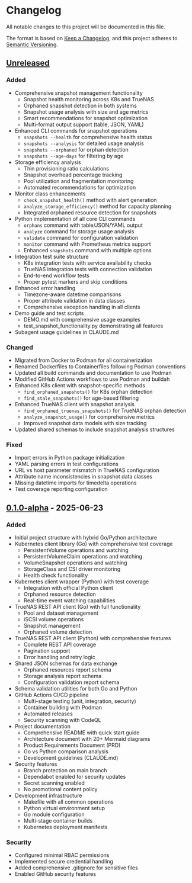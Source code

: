 # Changelog

All notable changes to this project will be documented in this file.

The format is based on [Keep a Changelog](https://keepachangelog.com/en/1.0.0/),
and this project adheres to [Semantic Versioning](https://semver.org/spec/v2.0.0.html).

## [Unreleased]

### Added
- Comprehensive snapshot management functionality
  - Snapshot health monitoring across K8s and TrueNAS
  - Orphaned snapshot detection in both systems
  - Snapshot usage analysis with size and age metrics
  - Smart recommendations for snapshot optimization
  - Multi-format output support (table, JSON, YAML)
- Enhanced CLI commands for snapshot operations
  - `snapshots --health` for comprehensive health status
  - `snapshots --analysis` for detailed usage analysis
  - `snapshots --orphaned` for orphan detection
  - `snapshots --age-days` for filtering by age
- Storage efficiency analysis
  - Thin provisioning ratio calculations
  - Snapshot overhead percentage tracking
  - Pool utilization and fragmentation monitoring
  - Automated recommendations for optimization
- Monitor class enhancements
  - `check_snapshot_health()` method with alert generation
  - `analyze_storage_efficiency()` method for capacity planning
  - Integrated orphaned resource detection for snapshots
- Python implementation of all core CLI commands
  - `orphans` command with table/JSON/YAML output
  - `analyze` command for storage usage analysis
  - `validate` command for configuration validation
  - `monitor` command with Prometheus metrics support
  - Enhanced `snapshots` command with multiple options
- Integration test suite structure
  - K8s integration tests with service availability checks
  - TrueNAS integration tests with connection validation
  - End-to-end workflow tests
  - Proper pytest markers and skip conditions
- Enhanced error handling
  - Timezone-aware datetime comparisons
  - Proper attribute validation in data classes
  - Comprehensive exception handling in all clients
- Demo guide and test scripts
  - DEMO.md with comprehensive usage examples
  - test_snapshot_functionality.py demonstrating all features
- Subagent usage guidelines in CLAUDE.md

### Changed
- Migrated from Docker to Podman for all containerization
- Renamed Dockerfiles to Containerfiles following Podman conventions
- Updated all build commands and documentation to use Podman
- Modified GitHub Actions workflows to use Podman and buildah
- Enhanced K8s client with snapshot-specific methods
  - `find_orphaned_snapshots()` for K8s orphan detection
  - `find_stale_snapshots()` for age-based filtering
- Enhanced TrueNAS client with snapshot analysis
  - `find_orphaned_truenas_snapshots()` for TrueNAS orphan detection
  - `analyze_snapshot_usage()` for comprehensive metrics
  - Improved snapshot data models with size tracking
- Updated shared schemas to include snapshot analysis structures

### Fixed
- Import errors in Python package initialization
- YAML parsing errors in test configurations
- URL vs host parameter mismatch in TrueNAS configuration
- Attribute name inconsistencies in snapshot data classes
- Missing datetime imports for timedelta operations
- Test coverage reporting configuration

## [0.1.0-alpha] - 2025-06-23

### Added
- Initial project structure with hybrid Go/Python architecture
- Kubernetes client library (Go) with comprehensive test coverage
  - PersistentVolume operations and watching
  - PersistentVolumeClaim operations and watching
  - VolumeSnapshot operations and watching
  - StorageClass and CSI driver monitoring
  - Health check functionality
- Kubernetes client wrapper (Python) with test coverage
  - Integration with official Python client
  - Orphaned resource detection
  - Real-time event watching capabilities
- TrueNAS REST API client (Go) with full functionality
  - Pool and dataset management
  - iSCSI volume operations
  - Snapshot management
  - Orphaned volume detection
- TrueNAS REST API client (Python) with comprehensive features
  - Complete REST API coverage
  - Pagination support
  - Error handling and retry logic
- Shared JSON schemas for data exchange
  - Orphaned resources report schema
  - Storage analysis report schema
  - Configuration validation report schema
- Schema validation utilities for both Go and Python
- GitHub Actions CI/CD pipeline
  - Multi-stage testing (unit, integration, security)
  - Container building with Podman
  - Automated releases
  - Security scanning with CodeQL
- Project documentation
  - Comprehensive README with quick start guide
  - Architecture document with 20+ Mermaid diagrams
  - Product Requirements Document (PRD)
  - Go vs Python comparison analysis
  - Development guidelines (CLAUDE.md)
- Security features
  - Branch protection on main branch
  - Dependabot enabled for security updates
  - Secret scanning enabled
  - No promotional content policy
- Development infrastructure
  - Makefile with all common operations
  - Python virtual environment setup
  - Go module configuration
  - Multi-stage container builds
  - Kubernetes deployment manifests

### Security
- Configured minimal RBAC permissions
- Implemented secure credential handling
- Added comprehensive .gitignore for sensitive files
- Enabled GitHub security features

[Unreleased]: https://github.com/tomazb/kubernetes-truenas-democratic-tool/compare/v0.1.0-alpha...HEAD
[0.1.0-alpha]: https://github.com/tomazb/kubernetes-truenas-democratic-tool/releases/tag/v0.1.0-alpha